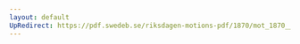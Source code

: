 ```yaml
---
layout: default
UpRedirect: https://pdf.swedeb.se/riksdagen-motions-pdf/1870/mot_1870__ak__00080.pdf
---
```

